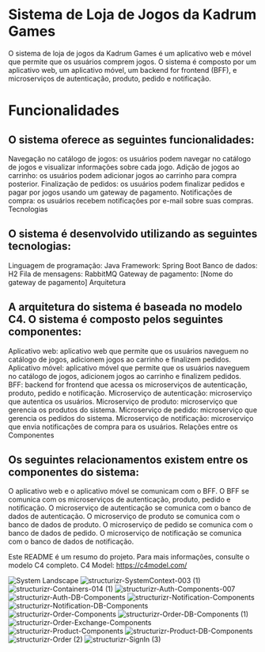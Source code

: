 
# Sistema de Loja de Jogos da Kadrum Games

O sistema de loja de jogos da Kadrum Games é um aplicativo web e móvel que permite que os usuários comprem jogos. O sistema é composto por um aplicativo web, um aplicativo móvel, um backend for frontend (BFF), e microserviços de autenticação, produto, pedido e notificação.

# Funcionalidades

## O sistema oferece as seguintes funcionalidades:

Navegação no catálogo de jogos: os usuários podem navegar no catálogo de jogos e visualizar informações sobre cada jogo.
Adição de jogos ao carrinho: os usuários podem adicionar jogos ao carrinho para compra posterior.
Finalização de pedidos: os usuários podem finalizar pedidos e pagar por jogos usando um gateway de pagamento.
Notificações de compra: os usuários recebem notificações por e-mail sobre suas compras.
Tecnologias

## O sistema é desenvolvido utilizando as seguintes tecnologias:

Linguagem de programação: Java
Framework: Spring Boot
Banco de dados: H2
Fila de mensagens: RabbitMQ
Gateway de pagamento: [Nome do gateway de pagamento]
Arquitetura

## A arquitetura do sistema é baseada no modelo C4. O sistema é composto pelos seguintes componentes:

Aplicativo web: aplicativo web que permite que os usuários naveguem no catálogo de jogos, adicionem jogos ao carrinho e finalizem pedidos.
Aplicativo móvel: aplicativo móvel que permite que os usuários naveguem no catálogo de jogos, adicionem jogos ao carrinho e finalizem pedidos.
BFF: backend for frontend que acessa os microserviços de autenticação, produto, pedido e notificação.
Microserviço de autenticação: microserviço que autentica os usuários.
Microserviço de produto: microserviço que gerencia os produtos do sistema.
Microserviço de pedido: microserviço que gerencia os pedidos do sistema.
Microserviço de notificação: microserviço que envia notificações de compra para os usuários.
Relações entre os Componentes

## Os seguintes relacionamentos existem entre os componentes do sistema:

O aplicativo web e o aplicativo móvel se comunicam com o BFF.
O BFF se comunica com os microserviços de autenticação, produto, pedido e notificação.
O microserviço de autenticação se comunica com o banco de dados de autenticação.
O microserviço de produto se comunica com o banco de dados de produto.
O microserviço de pedido se comunica com o banco de dados de pedido.
O microserviço de notificação se comunica com o banco de dados de notificação.

Este README é um resumo do projeto. Para mais informações, consulte o modelo C4 completo.
C4 Model: https://c4model.com/

![System Landscape](https://github.com/LuanRLima/kadrum_games_e-comerce/assets/57253111/bff48623-dedb-4fd9-ab8c-9393266791c4)
![structurizr-SystemContext-003 (1)](https://github.com/LuanRLima/kadrum_games_e-comerce/assets/57253111/7ed97a22-bc6e-495e-ab2b-590879bece6d)
![structurizr-Containers-014 (1)](https://github.com/LuanRLima/kadrum_games_e-comerce/assets/57253111/1d975cfd-4489-40d1-b9c0-0eb64e37508a)
![structurizr-Auth-Components-007](https://github.com/LuanRLima/kadrum_games_e-comerce/assets/57253111/eb884157-1074-4087-9827-d357f7141608)
![structurizr-Auth-DB-Components](https://github.com/LuanRLima/kadrum_games_e-comerce/assets/57253111/ab4ebcbf-0ebf-45e2-9c0e-56449c8bb968)
![structurizr-Notification-Components](https://github.com/LuanRLima/kadrum_games_e-comerce/assets/57253111/2a9bb89b-03c9-4055-a95a-afe08bc68058)
![structurizr-Notification-DB-Components](https://github.com/LuanRLima/kadrum_games_e-comerce/assets/57253111/ae94e828-6371-4188-b4b2-ca0eebd122a1)
![structurizr-Order-Components](https://github.com/LuanRLima/kadrum_games_e-comerce/assets/57253111/738996b9-07cd-4668-bb8d-7b40ec176b95)
![structurizr-Order-DB-Components (1)](https://github.com/LuanRLima/kadrum_games_e-comerce/assets/57253111/b3cc58fb-0b8c-4dbb-9089-143a98b1246d)
![structurizr-Order-Exchange-Components](https://github.com/LuanRLima/kadrum_games_e-comerce/assets/57253111/1bd9b373-c720-4519-9cf2-192d6bf62c83)
![structurizr-Product-Components](https://github.com/LuanRLima/kadrum_games_e-comerce/assets/57253111/d80035b5-80d9-46c4-b685-3573d1fc4e22)
![structurizr-Product-DB-Components](https://github.com/LuanRLima/kadrum_games_e-comerce/assets/57253111/8e0bbc2f-9dfd-4307-b89d-97d5d0de7c05)
![structurizr-Order (2)](https://github.com/LuanRLima/kadrum_games_e-comerce/assets/57253111/10b74b76-4119-4d98-a91f-b1350b5d015e)
![structurizr-SignIn (3)](https://github.com/LuanRLima/kadrum_games_e-comerce/assets/57253111/a56f4e13-2adf-442f-92c5-4d6e1e029db8)



